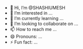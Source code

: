 - 👋 Hi, I’m @SHASHIUMESH
- 👀 I’m interested in ...
- 🌱 I’m currently learning ...
- 💞️ I’m looking to collaborate on ...
- 📫 How to reach me ...
- 😄 Pronouns: ...
- ⚡ Fun fact: ...

<!---
SHASHIUMESH/SHASHIUMESH is a ✨ special ✨ repository because its `README.md` (this file) appears on your GitHub profile.
You can click the Preview link to take a look at your changes.
--->
